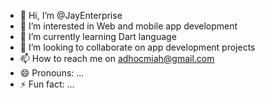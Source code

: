 - 👋 Hi, I’m @JayEnterprise
- 👀 I’m interested in Web and mobile app development 
- 🌱 I’m currently learning Dart language 
- 💞️ I’m looking to collaborate on app development projects
- 📫 How to reach me on adhocmiah@gmail.com 
- 😄 Pronouns: ...
- ⚡ Fun fact: ...

<!---
JayEnterprise/JayEnterprise is a ✨ special ✨ repository because its `README.md` (this file) appears on your GitHub profile.
You can click the Preview link to take a look at your changes.
--->
